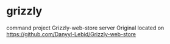 # grizzly
command project Grizzly-web-store server
Original located on https://github.com/Danyyl-Lebid/Grizzly-web-store
